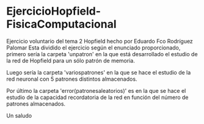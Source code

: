 # EjercicioHopfield-FisicaComputacional
Ejercicio voluntario del tema 2 Hopfield hecho por Eduardo Fco Rodríguez Palomar
Esta dividido el ejercicio según el enunciado proporcionado, primero sería la carpeta 'unpatron' en la que está desarrollado el estudio de
la red de Hopfield para un sólo patrón de memoria.

Luego sería la carpeta 'variospatrones' en la que se hace el estudio de la red neuronal con 5 patrones distintos almacenados.

Por último la carpeta 'error(patronesaleatorios)' es en la que se hace el estudio de la capacidad recordatoria de la red en función del número
de patrones almacenados.

Un saludo
